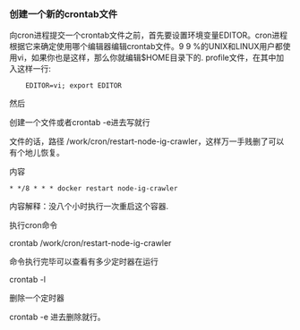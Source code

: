 ### 创建一个新的crontab文件

向cron进程提交一个crontab文件之前，首先要设置环境变量EDITOR。cron进程根据它来确定使用哪个编辑器编辑crontab文件。9 9 %的UNIX和LINUX用户都使用vi，如果你也是这样，那么你就编辑$HOME目录下的. profile文件，在其中加入这样一行:

```
    EDITOR=vi; export EDITOR
```

然后

创建一个文件或者crontab -e进去写就行

文件的话，路径 /work/cron/restart-node-ig-crawler，这样万一手贱删了可以有个地儿恢复。

内容

```
* */8 * * * docker restart node-ig-crawler
```

内容解释：没八个小时执行一次重启这个容器.

执行cron命令

crontab  /work/cron/restart-node-ig-crawler

命令执行完毕可以查看有多少定时器在运行

crontab -l

删除一个定时器

crontab -e 进去删除就行。
